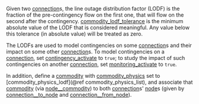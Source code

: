 Given two [connection](@ref)s, the line outage distribution factor (LODF) is
the fraction of the pre-contingency flow on the first one, that will flow on the second after the contingency.
[commodity\_lodf\_tolerance](@ref) is the minimum absolute value of the LODF that is considered meaningful.
Any value below this tolerance (in absolute value) will be treated as zero.

The LODFs are used to model contingencies on some [connection](@ref)s and their impact on some other [connection](@ref)s.
To model contingencies on a [connection](@ref), set [contingency\_activate](@ref) to `true`;
to study the impact of such contingencies on another [connection](@ref), set [monitoring\_activate](@ref) to `true`.

In addition, define a [commodity](@ref) with [commodity\_physics](@ref) set to [commodity\_physics\_lodf](@ref commodity_physics_list),
and associate that [commodity](@ref) (via [node\_\_commodity](@ref)) to both [connection](@ref)s' [node](@ref)s
(given by [connection\_\_to\_node](@ref) and [connection\_\_from\_node](@ref)).

